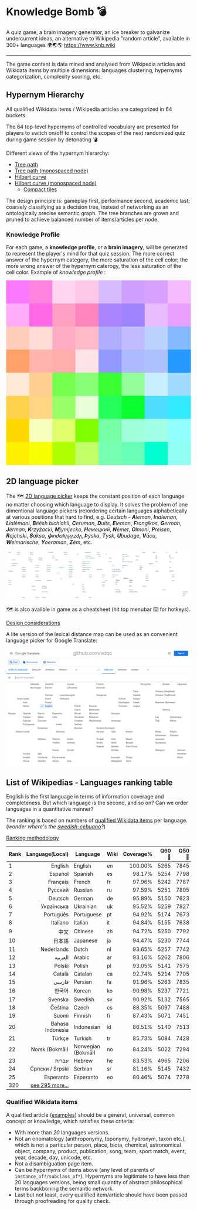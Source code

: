 
# Knowledge Bomb :bomb:

A quiz game, a brain imagery generator, an ice breaker to galvanize undercurrent ideas, an alternative to Wikipedia "random article", available in 300+ languages 🌍🌏🌎 https://www.knb.wiki

----

The game content is data mined and analysed from Wikipedia articles and Wikidata items by multiple dimensions: languages clustering, hypernyms categorization, complexity scoring, etc. 

## Hypernym Hierarchy

All qualified Wikidata items / Wikipedia articles are categorized in 64 buckets. 

The 64 top-level hypernyms of controlled vocabulary are presented for players to switch on/off to control the scopes of the next randomized quiz during game session by detonating 💣

Different views of the hypernym hierarchy:

- [Tree path](docs/hypernym-hierarchy.md#Tree-path)
- [Tree path (monospaced node)](docs/hypernym-hierarchy.md#Monospaced-tree-path)
- [Hilbert curve](docs/hypernym-hierarchy.md#Hilbert-curve)
- [Hilbert curve (monospaced node)](docs/hypernym-hierarchy.md#Monospaced-Hilbert-curve)
  - [Compact tiles](docs/hypernym-hierarchy.md#Compact-tiles)

The design principle is: gameplay first, performance second, academic last; coarsely classifying as a decision tree, instead of networking as an ontologically precise semantic graph. The tree branches are grown and pruned to achieve balanced number of items/articles per node.

### Knowledge Profile

For each game, a **knowledge profile**, or a **brain imagery**, will be generated to represent the player's mind for that quiz session. The more correct answer of the hypernym category, the more saturation of the cell color; the more wrong answer of the hypernym caterogy, the less saturation of the cell color. Example of *knowledge profile* :

![!knowledge_profile_example](docs/knowledge_profile_example.gif)


## 2D language picker

The 🗺 [2D language picker](docs/lexi_map.PNG) keeps the constant position of each language no matter choosing which language to display. It solves the problem of one dimentional language pickers (re)ordering certain languages alphabetically at various positions that hard to find, e.g. *Deutsch* - _**A**leman_, _**I**naleman_, _**L**ialémani_, _**B**éésh bichʼahii_, _**C**eruman_, _**D**uits_, _**E**leman_, _**F**rangikos_, _**G**erman_, _**J**erman_, _**K**rzyżacki_, _**M**jymjecko_, _**Н**емецкий_, _**N**émet_, _**O**lmoni_, _**P**reisen_, _**R**ajchski_, _**S**aksa_, _**𐌸**𐌹𐌿𐌳𐌹𐍃𐌺𐌰𐍂𐌰𐌶𐌳𐌰_, _**Þ**ýska_, _**T**ysk_, _**U**budage_, _**V**ācu_, _**W**eimarische_, _**Y**oeraman_, _**Z**ėm_, etc.

[![a](docs/lexi_map_brain.PNG)](docs/lexi_map.PNG)

🗺 is also availble in game as a cheatsheet (hit top menubar ⌨ for hotkeys).

[Design considerations](docs/languages-cluster.md#Design-considerations)

A lite version of the lexical distance map can be used as an convenient language picker for Google Translate:

![!google_translate_lang](docs/00-leximap.gif)

## List of Wikipedias - Languages ranking table

English is the first language in terms of information coverage and completeness. But which language is the second, and so on? Can we order languages in a quantitative manner?

The ranking is based on numbers of [qualified Wikidata items](#Qualified-Wikidata-items) per language.
(*wonder where's the [swedish-cebuano](https://blog.datawrapper.de/wikipedia-articles-written-by-a-bot/)?*)

[Ranking methodology](docs/languages-ranking.md)

| Rank | Language(Local) | Language | Wiki | Coverage% | Q60 :1st_place_medal: | Q50 :2nd_place_medal: | Q40 :3rd_place_medal: | Q30 :medal_sports: | Q20 :medal_military: | WSM | Articles | Solidness% | Speakers |
|---|---:|---|---|---:|---:|---:|---:|---:|---:|---:|---:|---:|---:|
| 1 | English | English | en | 100.00% | 5265 | 7845 | 12532 | 20969 | 38482 | 9080.18 | 6424700 | 4.07% | 1348000 |
| 2 | Español | Spanish | es | 98.17% | 5254 | 7798 | 12383 | 20511 | 36588 | 8996.87 | 1738225 | 14.77% | 586000 |
| 3 | Français | French | fr | 97.96% | 5242 | 7787 | 12348 | 20427 | 36468 | 8987.09 | 2381920 | 10.76% | 274000 |
| 4 | Русский | Russian | ru | 97.59% | 5251 | 7805 | 12401 | 20385 | 35823 | 8970.06 | 1779001 | 14.35% | 258000 |
| 5 | Deutsch | German | de | 95.89% | 5150 | 7623 | 12080 | 19913 | 35258 | 8891.75 | 2643273 | 9.49% | 135000 |
| 6 | Українська | Ukrainian | uk | 95.52% | 5259 | 7827 | 12397 | 20009 | 33019 | 8874.50 | 1128056 | 22.15% | 40000 |
| 7 | Português | Portuguese | pt | 94.92% | 5174 | 7673 | 12136 | 19753 | 33533 | 8846.33 | 1078928 | 23.01% | 274000 |
| 8 | Italiano | Italian | it | 94.84% | 5155 | 7638 | 12053 | 19634 | 34073 | 8842.92 | 1730998 | 14.33% | 85000 |
| 9 | 中文 | Chinese | zh | 94.72% | 5250 | 7792 | 12276 | 19708 | 32463 | 8837.26 | 1245720 | 19.89% | 1120000 |
| 10 | 日本語 | Japanese | ja | 94.47% | 5230 | 7744 | 12165 | 19558 | 32699 | 8825.35 | 1305277 | 18.93% | 128000 |
| 11 | Nederlands | Dutch | nl | 93.65% | 5257 | 7742 | 12093 | 19339 | 31590 | 8787.27 | 2074259 | 11.81% | 30000 |
| 12 | العربية | Arabic | ar | 93.16% | 5262 | 7806 | 12150 | 19203 | 30778 | 8764.37 | 1149073 | 21.20% | 274000 |
| 13 | Polski | Polish | pl | 93.05% | 5141 | 7575 | 11937 | 19269 | 32035 | 8758.93 | 1500377 | 16.22% | 45000 |
| 14 | Català | Catalan | ca | 92.74% | 5214 | 7705 | 12050 | 19125 | 30748 | 8744.42 | 692111 | 35.05% | 10000 |
| 15 | فارسی | Persian | fa | 91.96% | 5263 | 7835 | 12141 | 18866 | 29321 | 8707.67 | 849228 | 28.32% | 74000 |
| 16 | 한국어 | Korean | ko | 90.98% | 5237 | 7721 | 11941 | 18585 | 28811 | 8661.02 | 569320 | 41.79% | 82000 |
| 17 | Svenska | Swedish | sv | 90.92% | 5132 | 7565 | 11820 | 18696 | 29433 | 8658.00 | 2820221 | 8.43% | 13000 |
| 18 | Čeština | Czech | cs | 88.35% | 5097 | 7488 | 11591 | 17926 | 27213 | 8534.71 | 493744 | 46.80% | 14000 |
| 19 | Suomi | Finnish | fi | 87.43% | 5071 | 7451 | 11493 | 17617 | 26438 | 8490.23 | 521190 | 43.87% | 6000 |
| 20 | Bahasa Indonesia | Indonesian | id | 86.51% | 5140 | 7513 | 11406 | 17079 | 25379 | 8445.50 | 608149 | 37.20% | 199000 |
| 21 | Türkçe | Turkish | tr | 85.73% | 5084 | 7428 | 11283 | 16989 | 24877 | 8407.55 | 461700 | 48.56% | 88000 |
| 22 | Norsk (Bokmål) | Norwegian (Bokmål) | no | 84.24% | 5022 | 7294 | 11088 | 16654 | 24082 | 8334.09 | 572167 | 38.51% | 5000 |
| 23 | עברית | Hebrew | he | 83.53% | 4965 | 7206 | 10871 | 16286 | 23866 | 8298.69 | 307833 | 70.97% | 9000 |
| 24 | Српски / Srpski | Serbian | sr | 81.16% | 5145 | 7432 | 10886 | 15200 | 20230 | 8180.39 | 652901 | 32.51% | 12000 |
| 25 | Esperanto | Esperanto | eo | 80.46% | 5074 | 7278 | 10668 | 14974 | 20333 | 8145.04 | 308208 | 68.28% | 180 |
|320 | [see 295 more...](docs/languages-ranking.md)  |   |   |   |   |   |   |   |   |   |   |   |   |


### Qualified Wikidata items

A qualified article ([examples](data/sample_titles.csv)) should be a general, universal, common concept or knowledge, which satisfies these criteria:

- With more than *20* languages versions.
- Not an onomatology (anthroponymy, toponymy, hydronym, taxon etc.), which is not a particular person, place, biota, chemical, astronomical object, company, product, publication, song, team, sport match, event, year, decade, day, unicode, etc.
- Not a disambiguation page item.
- Can be hypernyms of items above (any level of parents of `instance_of?/subclass_of*`). Hypernyms are legitimate to have less than 20 languages versions, being small quantity of abstract philosophical terms backboning the semantic network.
- Last but not least, every qualified item/article should have been passed through proofreading for quality check.

